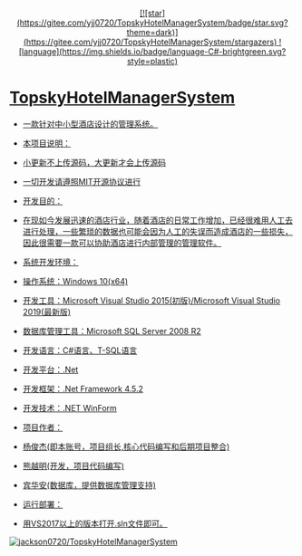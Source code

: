 <p align="center">
	<a target="_blank" href="https://gitee.com/yjj0720/TopskyHotelManagerSystem/master/LICENSE">
        [![star](https://gitee.com/yjj0720/TopskyHotelManagerSystem/badge/star.svg?theme=dark)]          (https://gitee.com/yjj0720/TopskyHotelManagerSystem/stargazers)
        ![language](https://img.shields.io/badge/language-C#-brightgreen.svg?style=plastic)
</p>

# TopskyHotelManagerSystem

- 一款针对中小型酒店设计的管理系统。

- 本项目说明：
- 小更新不上传源码，大更新才会上传源码
- 一切开发请遵照MIT开源协议进行

- 开发目的：
- 在现如今发展迅速的酒店行业，随着酒店的日常工作增加，已经很难用人工去进行处理，一些繁琐的数据也可能会因为人工的失误而造成酒店的一些损失，因此很需要一款可以协助酒店进行内部管理的管理软件。

- 系统开发环境：
- 操作系统：Windows 10(x64)
- 开发工具：Microsoft Visual Studio 2015(初版)/Microsoft Visual Studio 2019(最新版)
- 数据库管理工具：Microsoft SQL Server 2008 R2
- 开发语言：C#语言、T-SQL语言
- 开发平台：.Net
- 开发框架：.Net Framework 4.5.2
- 开发技术：.NET WinForm

- 项目作者：
- 杨俊杰(即本账号，项目组长,核心代码编写和后期项目整合)
- 熊越明(开发，项目代码编写)
- 宾华安(数据库，提供数据库管理支持) 

- 运行部署：
- 用VS2017以上的版本打开.sln文件即可。

[![jackson0720/TopskyHotelManagerSystem](https://gitee.com/yjj0720/TopskyHotelManagerSystem/widgets/widget_card.svg?colors=4183c4,ffffff,ffffff,e3e9ed,666666,9b9b9b)](https://gitee.com/yjj0720/TopskyHotelManagerSystem)